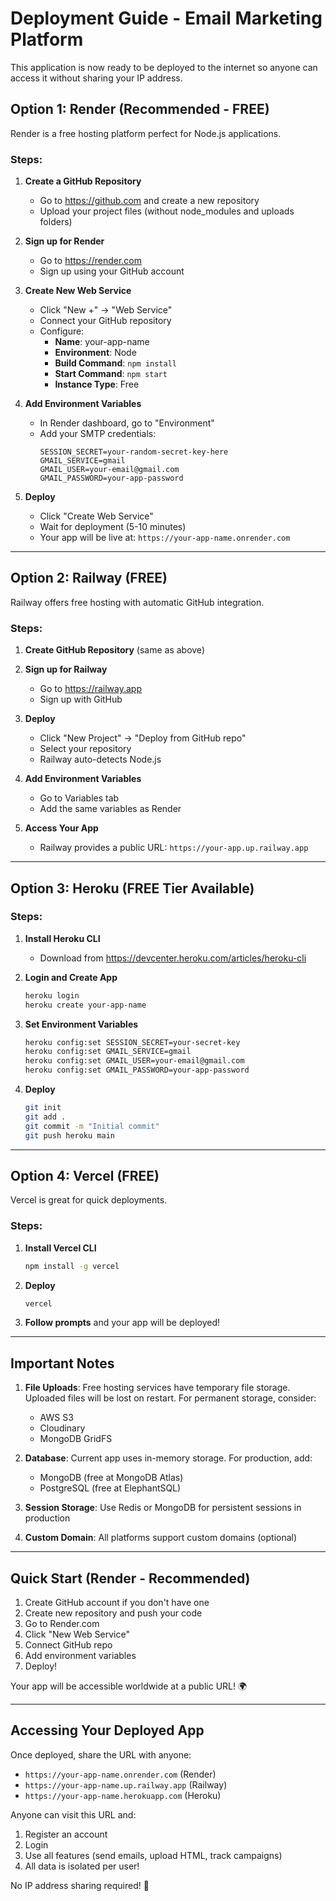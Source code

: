 # Deployment Guide - Email Marketing Platform

This application is now ready to be deployed to the internet so anyone can access it without sharing your IP address.

## Option 1: Render (Recommended - FREE)

Render is a free hosting platform perfect for Node.js applications.

### Steps:

1. **Create a GitHub Repository**
   - Go to https://github.com and create a new repository
   - Upload your project files (without node_modules and uploads folders)

2. **Sign up for Render**
   - Go to https://render.com
   - Sign up using your GitHub account

3. **Create New Web Service**
   - Click "New +" → "Web Service"
   - Connect your GitHub repository
   - Configure:
     - **Name**: your-app-name
     - **Environment**: Node
     - **Build Command**: `npm install`
     - **Start Command**: `npm start`
     - **Instance Type**: Free

4. **Add Environment Variables**
   - In Render dashboard, go to "Environment"
   - Add your SMTP credentials:
     ```
     SESSION_SECRET=your-random-secret-key-here
     GMAIL_SERVICE=gmail
     GMAIL_USER=your-email@gmail.com
     GMAIL_PASSWORD=your-app-password
     ```

5. **Deploy**
   - Click "Create Web Service"
   - Wait for deployment (5-10 minutes)
   - Your app will be live at: `https://your-app-name.onrender.com`

---

## Option 2: Railway (FREE)

Railway offers free hosting with automatic GitHub integration.

### Steps:

1. **Create GitHub Repository** (same as above)

2. **Sign up for Railway**
   - Go to https://railway.app
   - Sign up with GitHub

3. **Deploy**
   - Click "New Project" → "Deploy from GitHub repo"
   - Select your repository
   - Railway auto-detects Node.js

4. **Add Environment Variables**
   - Go to Variables tab
   - Add the same variables as Render

5. **Access Your App**
   - Railway provides a public URL: `https://your-app.up.railway.app`

---

## Option 3: Heroku (FREE Tier Available)

### Steps:

1. **Install Heroku CLI**
   - Download from https://devcenter.heroku.com/articles/heroku-cli

2. **Login and Create App**
   ```bash
   heroku login
   heroku create your-app-name
   ```

3. **Set Environment Variables**
   ```bash
   heroku config:set SESSION_SECRET=your-secret-key
   heroku config:set GMAIL_SERVICE=gmail
   heroku config:set GMAIL_USER=your-email@gmail.com
   heroku config:set GMAIL_PASSWORD=your-app-password
   ```

4. **Deploy**
   ```bash
   git init
   git add .
   git commit -m "Initial commit"
   git push heroku main
   ```

---

## Option 4: Vercel (FREE)

Vercel is great for quick deployments.

### Steps:

1. **Install Vercel CLI**
   ```bash
   npm install -g vercel
   ```

2. **Deploy**
   ```bash
   vercel
   ```

3. **Follow prompts** and your app will be deployed!

---

## Important Notes

1. **File Uploads**: Free hosting services have temporary file storage. Uploaded files will be lost on restart. For permanent storage, consider:
   - AWS S3
   - Cloudinary
   - MongoDB GridFS

2. **Database**: Current app uses in-memory storage. For production, add:
   - MongoDB (free at MongoDB Atlas)
   - PostgreSQL (free at ElephantSQL)

3. **Session Storage**: Use Redis or MongoDB for persistent sessions in production

4. **Custom Domain**: All platforms support custom domains (optional)

---

## Quick Start (Render - Recommended)

1. Create GitHub account if you don't have one
2. Create new repository and push your code
3. Go to Render.com
4. Click "New Web Service"
5. Connect GitHub repo
6. Add environment variables
7. Deploy!

Your app will be accessible worldwide at a public URL! 🌍

---

## Accessing Your Deployed App

Once deployed, share the URL with anyone:
- `https://your-app-name.onrender.com` (Render)
- `https://your-app-name.up.railway.app` (Railway)
- `https://your-app-name.herokuapp.com` (Heroku)

Anyone can visit this URL and:
1. Register an account
2. Login
3. Use all features (send emails, upload HTML, track campaigns)
4. All data is isolated per user!

No IP address sharing required! 🎉
